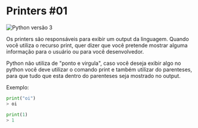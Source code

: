 # Printers #01
![Python versão 3](https://img.shields.io/badge/python-3-blue.svg)

Os printers são responsáveis para exibir um output da linguagem. Quando você utiliza o recurso print, quer dizer que você pretende mostrar alguma informação para o usuário ou para você desenvolvedor.

Python não utiliza de "ponto e virgula", caso você deseja exibir algo no python você deve utilizar o comando print e também utilizar do parenteses, para que tudo que esta dentro do parenteses seja mostrado no output.

Exemplo:

```python
print("oi")
> oi

print(1)
> 1
```